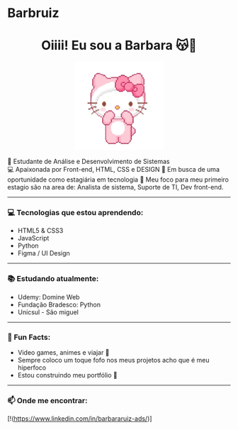 # Barbruiz
<h1 align="center">Oiiii! Eu sou a Barbara 😽🌸</h1>

<p align="center">
  <img src="https://github.com/Barbruiz/Barbruiz/blob/main/giphy.webp" width="200px" />
</p>

🌷 Estudante de Análise e Desenvolvimento de Sistemas  
💻 Apaixonada por Front-end, HTML, CSS e DESIGN
🚀 Em busca de uma oportunidade como estagiária em tecnologia
🎀 Meu foco para meu primeiro estagio são na area de: Analista de sistema, Suporte de TI, Dev front-end.

---

### 💻 Tecnologias que estou aprendendo:
- HTML5 & CSS3  
- JavaScript  
- Python  
- Figma / UI Design

---

### 📚 Estudando atualmente:
- Udemy: Domine Web
- Fundação Bradesco: Python
- Unicsul - São miguel
---

### 💖 Fun Facts:
- Video games, animes e viajar 🎀  
- Sempre coloco um toque fofo nos meus projetos acho que é meu hiperfoco
- Estou construindo meu portfólio 💫

---

### 📫 Onde me encontrar:
[!(https://www.linkedin.com/in/barbararuiz-ads/)]
